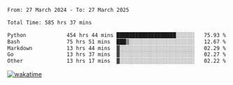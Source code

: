 <!--START_SECTION:waka-->

```txt
From: 27 March 2024 - To: 27 March 2025

Total Time: 585 hrs 37 mins

Python             454 hrs 44 mins ███████████████████░░░░░░   75.93 %
Bash               75 hrs 51 mins  ███▒░░░░░░░░░░░░░░░░░░░░░   12.67 %
Markdown           13 hrs 44 mins  ▓░░░░░░░░░░░░░░░░░░░░░░░░   02.29 %
Go                 13 hrs 37 mins  ▓░░░░░░░░░░░░░░░░░░░░░░░░   02.27 %
Other              13 hrs 17 mins  ▓░░░░░░░░░░░░░░░░░░░░░░░░   02.22 %
```

<!--END_SECTION:waka-->
[![wakatime](https://wakatime.com/badge/user/5f89a63a-5294-4958-ad30-2b3455e63f2a.svg)](https://wakatime.com/@5f89a63a-5294-4958-ad30-2b3455e63f2a)
